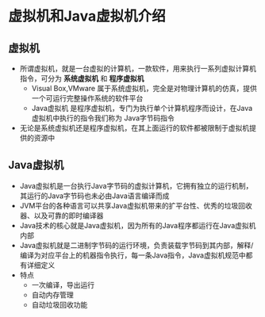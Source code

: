 # 虚拟机和Java虚拟机介绍

## 虚拟机

- 所谓虚拟机，就是一台虚拟的计算机，一款软件，用来执行一系列虚拟计算机指令，可分为 **系统虚拟机** 和 **程序虚拟机**
    - Visual Box,VMware 属于系统虚拟机，完全是对物理计算机的仿真，提供一个可运行完整操作系统的软件平台
    - Java虚拟机 是程序虚拟机，专门为执行单个计算机程序而设计，在Java虚拟机中执行的指令我们称为 Java字节码指令
- 无论是系统虚拟机还是程序虚拟机，在其上面运行的软件都被限制于虚拟机提供的资源中

##  Java虚拟机

- Java虚拟机是一台执行Java字节码的虚拟计算机，它拥有独立的运行机制，其运行的Java字节码也未必由Java语言编译而成
- JVM平台的各种语言可以共享Java虚拟机带来的扩平台性、优秀的垃圾回收器、以及可靠的即时编译器
- Java技术的核心就是Java虚拟机，因为所有的Java程序都运行在Java虚拟机内部
- Java虚拟机就是二进制字节码的运行环境，负责装载字节码到其内部，解释/编译为对应平台上的机器指令执行，每一条Java指令，Java虚拟机规范中都有详细定义
- 特点
    - 一次编译，导出运行
    - 自动内存管理
    - 自动垃圾回收功能